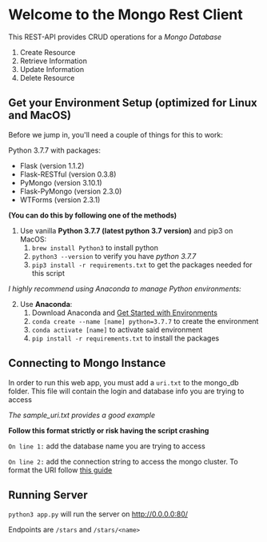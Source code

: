 # Welcome to the Mongo Rest Client 

This REST-API provides CRUD operations for a *Mongo Database*
1. Create Resource
2. Retrieve Information
3. Update Information
4. Delete Resource


## Get your Environment Setup (optimized for Linux and MacOS)

Before we jump in, you'll need a couple of things for this to work:

Python 3.7.7 with packages: 
- Flask (version 1.1.2)
- Flask-RESTful (version 0.3.8)
- PyMongo (version 3.10.1)
- Flask-PyMongo (version 2.3.0)
- WTForms (version 2.3.1)

 **(You can do this by following one of the methods)** 

1. Use vanilla **Python 3.7.7 (latest python 3.7 version)** and pip3 on MacOS: 
    1. `brew install Python3` to install python 
    2. `python3 --version` to verify you have *python 3.7.7*
    2. `pip3 install -r requirements.txt` to get the packages needed for this script


*I highly recommend using Anaconda to manage Python environments:*

2. Use **Anaconda**:
    1. Download Anaconda and [Get Started with Environments](https://conda.io/projects/conda/en/latest/user-guide/getting-started.html)
    2. `conda create --name [name] python=3.7.7` to create the environment
    3. `conda activate [name]` to activate said environment
    4. `pip install -r requirements.txt` to install the packages


## Connecting to Mongo Instance

In order to run this web app, you must add a `uri.txt` to the mongo_db folder. This file will contain the login and database info you are trying to access

*The sample_uri.txt provides a good example*

**Follow this format strictly or risk having the script crashing**

`On line 1:` add the database name you are trying to access 

`On line 2:` add the connection string to access the mongo cluster. To format the URI follow [this guide](https://docs.mongodb.com/manual/reference/connection-string/)


## Running Server 
`python3 app.py` will run the server on http://0.0.0.0:80/ 

Endpoints are `/stars` and `/stars/<name>`
